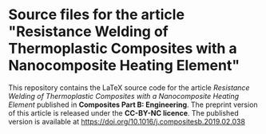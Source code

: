 # Source files for the article "Resistance Welding of Thermoplastic Composites with a Nanocomposite Heating Element"

This repository contains the LaTeX source code for the article *Resistance Welding of Thermoplastic Composites with a Nanocomposite Heating Element* published in **Composites Part B: Engineering**. 
The preprint version of this article is released under the **CC-BY-NC licence**. 
The published version is available at https://doi.org/10.1016/j.compositesb.2019.02.038
